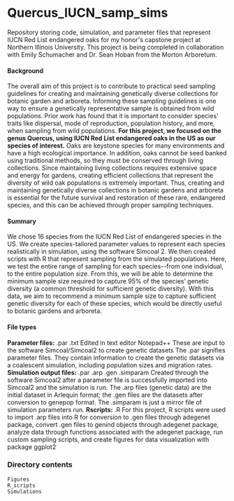 # Quercus_IUCN_samp_sims
Repository storing code, simulation, and parameter files that represent IUCN Red List endangered oaks for my honor's capstone project at Northern Illinois University. This project is being completed in collaboration with Emily Schumacher and Dr. Sean Hoban from the Morton Arboretum. 

#### Background 
The overall aim of this project is to contribute to practical seed sampling guidelines for creating and maintaining genetically diverse collections for botanic garden and arboreta. Informing these sampling guidelines is one way to ensure a genetically representative sample is obtained from wild populations. Prior work has found that it is important to consider species' traits like dispersal, mode of reproduction, population history, and more, when sampling from wild populations. **For this project, we focused on the genus Quercus, using IUCN Red List endangered oaks in the US as our species of interest.** Oaks are keystone species for many environments and have a high ecological importance. In addition, oaks cannot be seed banked using traditional methods, so they must be conserved through living collections. Since maintaining living collections requires extensive space and energy for gardens, creating efficient collections that represent the diversity of wild oak populations is extremely important. Thus, creating and maintaining genetically diverse collections in botanic gardens and arboreta is essential for the future survival and restoration of these rare, endangered species, and this can be achieved through proper sampling techniques. 

#### Summary
We chose 16 species from the IUCN Red List of endangered species in the US. We create species-tailored parameter values to represent each species realistically in simulation, using the software Simcoal 2. We then created scripts with R that represent sampling from the simulated populations. Here, we test the entire range of sampling for each species--from one individual, to the entire population size. From this, we will be able to determine the minimum sample size required to capture 95% of the species’ genetic diversity (a common threshold for sufficient genetic diversity). With this data, we aim to recommend a minimum sample size to capture sufficient genetic diversity for each of these species, which would be directly useful to botanic gardens and arboreta.

#### File types
**Parameter files:**
    .par .txt
    Edited in text editor Notepad++
    These are input to the software Simcoal/Simcoal2 to create genetic datasets The .par signifies parameter files.  They contain information to create the genetic datasets via a coalescent simulation, including population sizes and migration rates. 
**Simulation output files:**
    .par .arp .gen .simparam
    Created through the software Simcoal2 after a parameter file is successfully imported into Simcoal2 and the simulation is run.  The .arp files (genetic data) are the initial dataset in Arlequin format; the .gen files are the datasets after conversion to genepop format.  The .simparam is just a mirror file of simulation parameters run.
**Rscripts:**
    .R 
    For this project, R scripts were used to import .arp files into R for conversion to .gen files through adegenet package, convert .gen files to genind objects through adegenet package, analyze data through functions associated with the adegenet package, run custom sampling scripts, and create figures for data visualization with package ggplot2

### Directory contents
    Figures
    R_scripts
    Simulations
